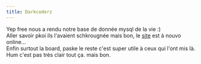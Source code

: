 ```yaml
---
title: Darkcoderz
---
```


Yep free nous a rendu notre base de donnée mysql de la vie :)  
Aller savoir pkoi ils l'avaient schkrougnée mais bon, le
[site](http://darkcoderz.free.fr) est à nouvo online...  
Enfin surtout la board, paske le reste c'est super utile à ceux qui l'ont mis
là. Hum c'est pas très clair tout ça. mais bon.


